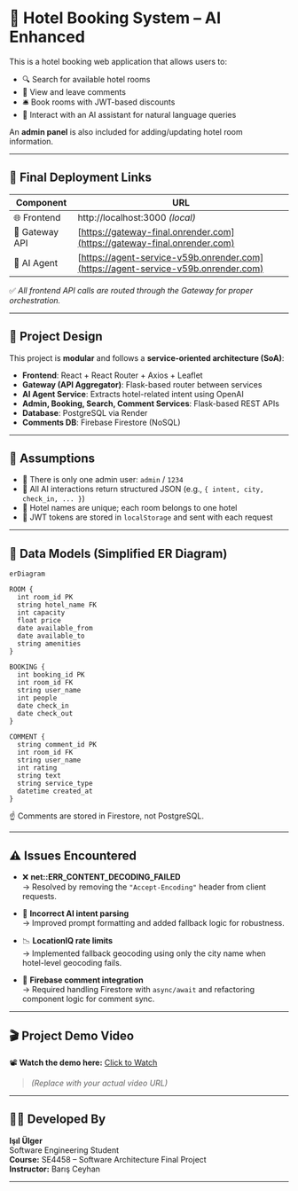 # 🏨 Hotel Booking System – AI Enhanced

This is a hotel booking web application that allows users to:

- 🔍 Search for available hotel rooms  
- 💬 View and leave comments  
- 🛎️ Book rooms with JWT-based discounts  
- 🤖 Interact with an AI assistant for natural language queries  

An **admin panel** is also included for adding/updating hotel room information.

---

## 🚀 Final Deployment Links

| Component     | URL |
|---------------|-----|
| 🌐 Frontend    | http://localhost:3000 *(local)* |
| 🔗 Gateway API | [https://gateway-final.onrender.com](https://gateway-final.onrender.com) |
| 🤖 AI Agent    | [https://agent-service-v59b.onrender.com](https://agent-service-v59b.onrender.com) |

✅ *All frontend API calls are routed through the Gateway for proper orchestration.*

---

## 🧠 Project Design

This project is **modular** and follows a **service-oriented architecture (SoA)**:

- **Frontend**: React + React Router + Axios + Leaflet  
- **Gateway (API Aggregator)**: Flask-based router between services  
- **AI Agent Service**: Extracts hotel-related intent using OpenAI  
- **Admin, Booking, Search, Comment Services**: Flask-based REST APIs  
- **Database**: PostgreSQL via Render  
- **Comments DB**: Firebase Firestore (NoSQL)

---

## 📌 Assumptions

- 👤 There is only one admin user: `admin` / `1234`  
- 🧠 All AI interactions return structured JSON (e.g., `{ intent, city, check_in, ... }`)  
- 🏨 Hotel names are unique; each room belongs to one hotel  
- 🔐 JWT tokens are stored in `localStorage` and sent with each request  

---

## 🧱 Data Models (Simplified ER Diagram)

```mermaid
erDiagram

ROOM {
  int room_id PK
  string hotel_name FK
  int capacity
  float price
  date available_from
  date available_to
  string amenities
}

BOOKING {
  int booking_id PK
  int room_id FK
  string user_name
  int people
  date check_in
  date check_out
}

COMMENT {
  string comment_id PK
  int room_id FK
  string user_name
  int rating
  string text
  string service_type
  datetime created_at
}
```
☝️ Comments are stored in Firestore, not PostgreSQL.

---

## ⚠️ Issues Encountered

- ❌ **net::ERR_CONTENT_DECODING_FAILED**  
  → Resolved by removing the `"Accept-Encoding"` header from client requests.

- 🧠 **Incorrect AI intent parsing**  
  → Improved prompt formatting and added fallback logic for robustness.

- 📉 **LocationIQ rate limits**  
  → Implemented fallback geocoding using only the city name when hotel-level geocoding fails.

- 🔄 **Firebase comment integration**  
  → Required handling Firestore with `async/await` and refactoring component logic for comment sync.

---

## 🎬 Project Demo Video

📽️ **Watch the demo here:** [Click to Watch](https://www.youtube.com/watch?v=your-demo-link)

> *(Replace with your actual video URL)*

---

## 👩‍💻 Developed By

**Işıl Ülger**  
Software Engineering Student  
**Course:** SE4458 – Software Architecture Final Project  
**Instructor:** Barış Ceyhan

---
